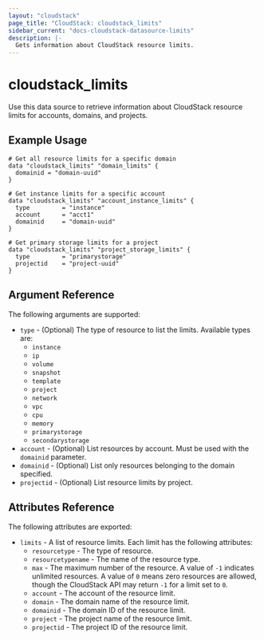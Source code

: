 ```yaml
---
layout: "cloudstack"
page_title: "CloudStack: cloudstack_limits"
sidebar_current: "docs-cloudstack-datasource-limits"
description: |-
  Gets information about CloudStack resource limits.
---
```


# cloudstack_limits

Use this data source to retrieve information about CloudStack resource limits for accounts, domains, and projects.

## Example Usage

```hcl
# Get all resource limits for a specific domain
data "cloudstack_limits" "domain_limits" {
  domainid = "domain-uuid"
}

# Get instance limits for a specific account
data "cloudstack_limits" "account_instance_limits" {
  type         = "instance"
  account      = "acct1"
  domainid     = "domain-uuid"
}

# Get primary storage limits for a project
data "cloudstack_limits" "project_storage_limits" {
  type         = "primarystorage"
  projectid    = "project-uuid"
}
```

## Argument Reference

The following arguments are supported:

* `type` - (Optional) The type of resource to list the limits. Available types are:
  * `instance`
  * `ip`
  * `volume`
  * `snapshot`
  * `template`
  * `project`
  * `network`
  * `vpc`
  * `cpu`
  * `memory`
  * `primarystorage`
  * `secondarystorage`
* `account` - (Optional) List resources by account. Must be used with the `domainid` parameter.
* `domainid` - (Optional) List only resources belonging to the domain specified.
* `projectid` - (Optional) List resource limits by project.

## Attributes Reference

The following attributes are exported:

* `limits` - A list of resource limits. Each limit has the following attributes:
  * `resourcetype` - The type of resource.
  * `resourcetypename` - The name of the resource type.
  * `max` - The maximum number of the resource. A value of `-1` indicates unlimited resources. A value of `0` means zero resources are allowed, though the CloudStack API may return `-1` for a limit set to `0`.
  * `account` - The account of the resource limit.
  * `domain` - The domain name of the resource limit.
  * `domainid` - The domain ID of the resource limit.
  * `project` - The project name of the resource limit.
  * `projectid` - The project ID of the resource limit.
